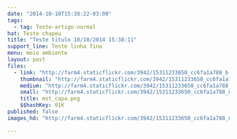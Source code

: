 ```yaml
---
date: "2014-10-10T15:38:22-03:00"
tags:
  - tag: Teste-artigo-normal
hat: Teste chapeu
title: "Teste titulo 10/10/2014 15:38:11"
support_line: Teste linha fina
menu: meio ambiente
layout: post
files:
  - link: "http://farm4.staticflickr.com/3942/15311233650_cc6fa1a788_b.jpg"
    thumbnail: "http://farm4.staticflickr.com/3942/15311233650_cc6fa1a788_t.jpg"
    medium: "http://farm4.staticflickr.com/3942/15311233650_cc6fa1a788_z.jpg"
    small: "http://farm4.staticflickr.com/3942/15311233650_cc6fa1a788_n.jpg"
    title: mst_capa.png
    $$hashKey: 01K
published: false
images_hd: "http://farm4.staticflickr.com/3942/15311233650_cc6fa1a788_n.jpg"

---
```

